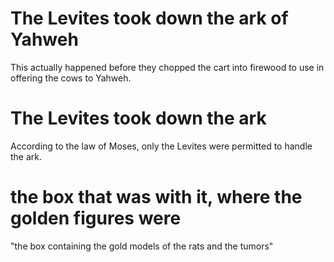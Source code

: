 # The Levites took down the ark of Yahweh

This actually happened before they chopped the cart into firewood to use in offering the cows to Yahweh.

# The Levites took down the ark

According to the law of Moses, only the Levites were permitted to handle the ark.

# the box that was with it, where the golden figures were

"the box containing the gold models of the rats and the tumors"

